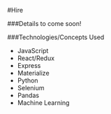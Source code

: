 #Hire

###Details to come soon!

###Technologies/Concepts Used
- JavaScript
- React/Redux
- Express
- Materialize 
- Python
- Selenium 
- Pandas
- Machine Learning
